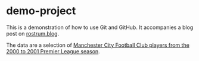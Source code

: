 # demo-project

This is a demonstration of how to use Git and GitHub. It accompanies a blog post on [rostrum.blog](https://www.rostrum.blog/2019/10/21/git-github/).

The data are a selection of [Manchester City Football Club players from the 2000 to 2001 Premier League season](https://en.wikipedia.org/wiki/2000%E2%80%9301_Manchester_City_F.C._season).
